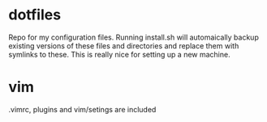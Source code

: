 dotfiles
========

Repo for my configuration files. Running install.sh will automaically backup existing versions of these files and directories and replace them with symlinks to these. This is really nice for setting up a new machine.


vim
=======

.vimrc, plugins and vim/setings are included
